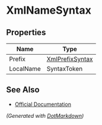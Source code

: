 # XmlNameSyntax

## Properties

| Name      | Type                                  |
| --------- | ------------------------------------- |
| Prefix    | [XmlPrefixSyntax](XmlPrefixSyntax.md) |
| LocalName | SyntaxToken                           |

## See Also

* [Official Documentation](https://docs.microsoft.com/en-us/dotnet/api/microsoft.codeanalysis.csharp.syntax.xmlnamesyntax)


*\(Generated with [DotMarkdown](http://github.com/JosefPihrt/DotMarkdown)\)*
